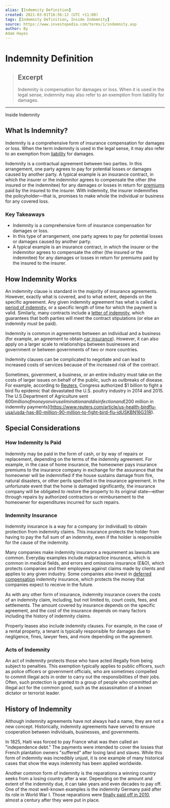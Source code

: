 ```yaml
---
alias: [Indemnity Definition]
created: 2021-03-01T16:56:12 (UTC +11:00)
tags: [Indemnity Definition, Inside Indemnity]
source: https://www.investopedia.com/terms/i/indemnity.asp
author: By
Adam Hayes
---
```


# Indemnity Definition

> ## Excerpt
> Indemnity is compensation for damages or loss. When it is used in the legal sense, indemnity may also refer to an exemption from liability for damages.

---

Inside Indemnity
## What Is Indemnity?

Indemnity is a comprehensive form of insurance compensation for damages or loss. When the term indemnity is used in the legal sense, it may also refer to an exemption from [liability](https://www.investopedia.com/terms/l/liability.asp) for damages.

Indemnity is a contractual agreement between two parties. In this arrangement, one party agrees to pay for potential losses or damages caused by another party. A typical example is an insurance contract, in which the insurer or the indemnitor agrees to compensate the other (the insured or the indemnitee) for any damages or losses in return for [premiums](https://www.investopedia.com/terms/p/premium.asp) paid by the insured to the insurer. With indemnity, the insurer indemnifies the policyholder—that is, promises to make whole the individual or business for any covered loss.

### Key Takeaways

-   Indemnity is a comprehensive form of insurance compensation for damages or loss.
-   In this type of arrangement, one party agrees to pay for potential losses or damages caused by another party.
-   A typical example is an insurance contract, in which the insurer or the indemnitor agrees to compensate the other (the insured or the indemnitee) for any damages or losses in return for premiums paid by the insured to the insurer.

## How Indemnity Works

An indemnity clause is standard in the majority of insurance agreements. However, exactly what is covered, and to what extent, depends on the specific agreement. Any given indemnity agreement has what is called a [period of indemnity](https://www.investopedia.com/terms/p/period-of-indemnity.asp), or a specific length of time for which the payment is valid. Similarly, many contracts include a [letter of indemnity](https://www.investopedia.com/terms/l/letterofindemnity.asp), which guarantees that both parties will meet the contract stipulations (or else an indemnity must be paid).

Indemnity is common in agreements between an individual and a business (for example, an agreement to obtain [car insurance](https://www.investopedia.com/insurance/how-to-find-car-insurance/)). However, it can also apply on a larger scale to relationships between businesses and government or between governments of two or more countries.

Indemnity clauses can be complicated to negotiate and can lead to increased costs of services because of the increased risk of the contract.

Sometimes, government, a business, or an entire industry must take on the costs of larger issues on behalf of the public, such as outbreaks of disease. For example, according to [Reuters](https://www.investopedia.com/terms/r/reuters.asp), Congress authorized $1 billion to fight a bird flu epidemic that devastated the U.S. poultry industry in 2014 and 2015. The U.S.Department of Agriculture sent $600 million of money on virus elimination and disinfection and [$200 million in indemnity payments](https://www.reuters.com/article/us-health-birdflu-usa/usda-has-80-million-90-million-to-fight-bird-flu-idUSKBN16G31R).

## Special Considerations

### How Indemnity Is Paid

Indemnity may be paid in the form of cash, or by way of repairs or replacement, depending on the terms of the indemnity agreement. For example, in the case of home insurance, the homeowner pays insurance premiums to the insurance company in exchange for the assurance that the homeowner will be indemnified if the house sustains damage from fire, natural disasters, or other perils specified in the insurance agreement. In the unfortunate event that the home is damaged significantly, the insurance company will be obligated to restore the property to its original state—either through repairs by authorized contractors or reimbursement to the homeowner for expenditures incurred for such repairs.

### Indemnity Insurance

Indemnity insurance is a way for a company (or individual) to obtain protection from indemnity claims. This insurance protects the holder from having to pay the full sum of an indemnity, even if the holder is responsible for the cause of the indemnity.

Many companies make indemnity insurance a requirement as lawsuits are common. Everyday examples include malpractice insurance, which is common in medical fields, and errors and omissions insurance (E&O), which protects companies and their employees against claims made by clients and applies to any given industry. Some companies also invest in [deferred compensation](https://www.investopedia.com/terms/d/deferred-compensation.asp) indemnity insurance, which protects the money that companies expect to receive in the future.

As with any other form of insurance, indemnity insurance covers the costs of an indemnity claim, including, but not limited to, court costs, fees, and settlements. The amount covered by insurance depends on the specific agreement, and the cost of the insurance depends on many factors including the history of indemnity claims.

Property leases also include indemnity clauses. For example, in the case of a rental property, a tenant is typically responsible for damages due to negligence, fines, lawyer fees, and more depending on the agreement. 

### Acts of Indemnity

An act of indemnity protects those who have acted illegally from being subject to penalties. This exemption typically applies to public officers, such as police officers or government officials, who are sometimes compelled to commit illegal acts in order to carry out the responsibilities of their jobs. Often, such protection is granted to a group of people who committed an illegal act for the common good, such as the assassination of a known dictator or terrorist leader.

## History of Indemnity

Although indemnity agreements have not always had a name, they are not a new concept. Historically, indemnity agreements have served to ensure cooperation between individuals, businesses, and governments.

In 1825, Haiti was forced to pay France what was then called an "independence debt." The payments were intended to cover the losses that French plantation owners "suffered" after losing land and slaves. While this form of indemnity was incredibly unjust, it is one example of many historical cases that show the ways indemnity has been applied worldwide.

Another common form of indemnity is the reparations a winning country seeks from a losing country after a war. Depending on the amount and extent of the indemnity due, it can take years and even decades to pay off. One of the most well-known examples is the indemnity Germany paid after its role in World War I. Those reparations were [finally paid off in 2010](https://www.nytimes.com/2010/12/26/opinion/26macmillan.html), almost a century after they were put in place.
